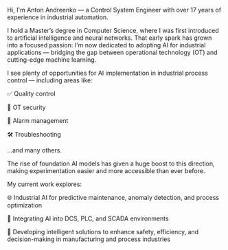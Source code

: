 Hi, I'm Anton Andreenko — a Control System Engineer with over 17 years of experience in industrial automation.

I hold a Master’s degree in Computer Science, where I was first introduced to artificial intelligence and neural networks. That early spark has grown into a focused passion: I'm now dedicated to adopting AI for industrial applications — bridging the gap between operational technology (OT) and cutting-edge machine learning.

I see plenty of opportunities for AI implementation in industrial process control — including areas like:

✅ Quality control

🔐 OT security

🚨 Alarm management

🛠️ Troubleshooting

...and many others.

The rise of foundation AI models has given a huge boost to this direction, making experimentation easier and more accessible than ever before.

My current work explores:

🌐 Industrial AI for predictive maintenance, anomaly detection, and process optimization

🤖 Integrating AI into DCS, PLC, and SCADA environments

🔧 Developing intelligent solutions to enhance safety, efficiency, and decision-making in manufacturing and process industries
